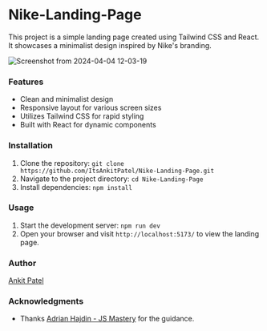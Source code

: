 # Nike-Landing-Page

This project is a simple landing page created using Tailwind CSS and React. It showcases a minimalist design inspired by Nike's branding.

![Screenshot from 2024-04-04 12-03-19](https://github.com/ItsAnkitPatel/Nike-Landing-Page/assets/163109788/d3f1533d-8892-4384-a744-f542650aabe7)


### Features
- Clean and minimalist design
- Responsive layout for various screen sizes
- Utilizes Tailwind CSS for rapid styling
- Built with React for dynamic components

### Installation
1. Clone the repository: `git clone https://github.com/ItsAnkitPatel/Nike-Landing-Page.git`
2. Navigate to the project directory: `cd Nike-Landing-Page`
3. Install dependencies: `npm install`

### Usage
1. Start the development server: `npm run dev`
2. Open your browser and visit `http://localhost:5173/` to view the landing page.

### Author
[Ankit Patel](https://github.com/itsankitpatel)

### Acknowledgments
- Thanks [
Adrian Hajdin - JS Mastery](https://github.com/adrianhajdin) for the guidance.



